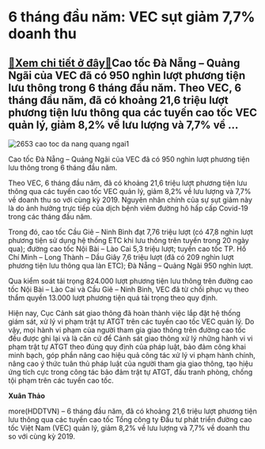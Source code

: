 6 tháng đầu năm: VEC sụt giảm 7,7% doanh thu
============================================

[:gift:Xem chi tiết ở đây:gift:](https://hddtvn.com/6-thang-dau-nam-vec-sut-giam-77-doanh-thu/)Cao tốc Đà Nẵng – Quảng Ngãi của VEC đã có 950 nghìn lượt phương tiện lưu thông trong 6 tháng đầu năm. Theo VEC, 6 tháng đầu năm, đã có khoảng 21,6 triệu lượt phương tiện lưu thông qua các tuyến cao tốc VEC quản lý, giảm 8,2% về lưu lượng và 7,7% về …
-----------------------------------------------------------------------------------------------------------------------------------------------------------------------------------------------------------------------------------------------------------





![2653 cao toc da nang quang ngai1](https://haiquanonline.com.vn/stores/news_dataimages/thaodx/072020/01/16/in_article/2653_cao_toc_da_nang_quang_ngai1.jpg?rt=20200701175319 "undefined")


Cao tốc Đà Nẵng – Quảng Ngãi của VEC đã có 950 nghìn lượt phương tiện lưu thông trong 6 tháng đầu năm. 



Theo VEC, 6 tháng đầu năm, đã có khoảng 21,6 triệu lượt phương tiện lưu thông qua các tuyến cao tốc VEC quản lý, giảm 8,2% về lưu lượng và 7,7% về doanh thu so với cùng kỳ 2019. Nguyên nhân chính của sự sụt giảm này là do ảnh hưởng trực tiếp của dịch bệnh viêm đường hô hấp cấp Covid-19 trong các tháng đầu năm.


Trong đó, cao tốc Cầu Giẽ – Ninh Bình đạt 7,76 triệu lượt (có 47,8 nghìn lượt phương tiện sử dụng hệ thống ETC khi lưu thông trên tuyến trong 20 ngày qua); đường cao tốc Nội Bài – Lào Cai 5,3 triệu lượt; tuyến cao tốc TP. Hồ Chí Minh – Long Thành – Dầu Giây 7,6 triệu lượt (đã có 209 nghìn lượt phương tiện lưu thông qua làn ETC); Đà Nẵng – Quảng Ngãi 950 nghìn lượt.


Qua kiểm soát tải trọng 824.000 lượt phương tiện lưu thông trên đường cao tốc Nội Bài – Lào Cai và Cầu Giẽ – Ninh Binh, VEC đã từ chối phục vụ theo thẩm quyền 13.000 lượt phương tiện quá tải trọng theo quy định.


Hiện nay, Cục Cảnh sát giao thông đã hoàn thành việc lắp đặt hệ thống giám sát, xử lý vi phạm trật tự ATGT trên các tuyến cao tốc VEC quản lý. Do vậy, mọi hành vi phạm của người tham gia giao thông trên đường cao tốc đều được ghi lại và là căn cứ để Cảnh sát giao thông xử lý những hành vi vi phạm trật tự ATGT theo đúng quy định của pháp luật, bảo đảm công khai minh bạch, góp phần nâng cao hiệu quả công tác xử lý vi phạm hành chính, nâng cao ý thức tuân thủ pháp luật của người tham gia giao thông, tạo hiệu ứng tích cực trong công tác bảo đảm trật tự ATGT, đấu tranh phòng, chống tội phạm trên các tuyến cao tốc.




**Xuân Thảo**



more(HDDTVN) – 6 tháng đầu năm, đã có khoảng 21,6 triệu lượt phương tiện lưu thông qua các tuyến cao tốc Tổng công ty Đầu tư phát triển đường cao tốc Việt Nam (VEC) quản lý, giảm 8,2% về lưu lượng và 7,7% về doanh thu so với cùng kỳ 2019.

